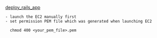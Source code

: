 [deploy_rails_app](https://semaphoreci.com/community/tutorials/how-to-deploy-rails-applications-with-ansible-capistrano-and-semaphore)

```noted
- launch the EC2 manually first
- set permission PEM file which was generated when launching EC2

  chmod 400 <your_pem_file>.pem

```